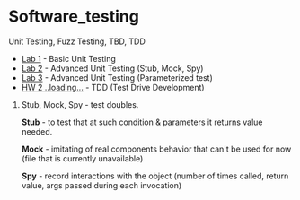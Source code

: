 # Software_testing
Unit Testing, Fuzz Testing, TBD, TDD

- [Lab 1](./Lab1) - Basic Unit Testing
- [Lab 2](./Lab2) - Advanced Unit Testing (Stub, Mock, Spy)
- [Lab 3](./Lab3) - Advanced Unit Testing (Parameterized test)
- [HW 2 ..loading...](./hw_2) - TDD (Test Drive Development)

1. Stub, Mock, Spy - test doubles.

   **Stub** - to test that at such condition & parameters it returns value needed.
   
   **Mock** - imitating of real components behavior that can't be used for now (file that is currently unavailable)
   
   **Spy** - record interactions with the object (number of times called, return value, args passed during each invocation)
